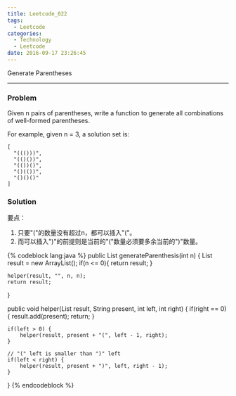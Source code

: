 ```yaml
---
title: Leetcode_022
tags:
  - Leetcode
categories:
  - Technology
  - Leetcode
date: 2016-09-17 23:26:45
---
```

Generate Parentheses
<!-- more -->

***

### Problem
Given n pairs of parentheses, write a function to generate all combinations of well-formed parentheses.

For example, given n = 3, a solution set is:

	[
	  "((()))",
	  "(()())",
	  "(())()",
	  "()(())",
	  "()()()"
	]

### Solution

要点：
1. 只要"("的数量没有超过n，都可以插入"("。
2. 而可以插入")"的前提则是当前的"("数量必须要多余当前的")"数量。

{% codeblock lang:java  %}
public List<String> generateParenthesis(int n) {
	List<String> result = new ArrayList<String>();
	if(n <= 0){
		return result;
	}
	
	helper(result, "", n, n);
	return result;
		
}

public void helper(List<String> result, String present, int left, int right) {
	if(right == 0) {
		result.add(present);
		return;
	}
	
	if(left > 0) {
		helper(result, present + "(", left - 1, right);
	}
	
	// "(" left is smaller than ")" left
	if(left < right) {
		helper(result, present + ")", left, right - 1);
	}
}
{% endcodeblock %}
